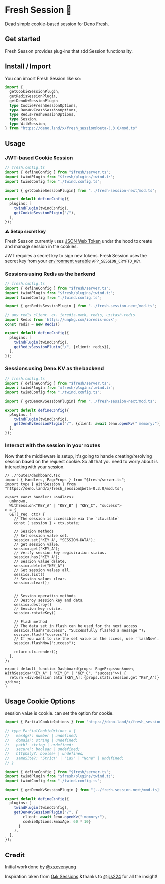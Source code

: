 # Fresh Session 🍋

Dead simple cookie-based session for [Deno Fresh](https://fresh.deno.dev).

## Get started

Fresh Session provides plug-ins that add Session functionality.

## Install / Import

You can import Fresh Session like so:

```ts
import {
  getCookieSessionPlugin,
  getRedisSessionPlugin,
  getDenoKvSessionPlugin
  type CookieFreshSessionOptions,
  type DenoKvFreshSessionOptions,
  type RedisFreshSessionOptions,
  type Session,
  type WithSession,
} from "https://deno.land/x/fresh_session@beta-0.3.0/mod.ts";
```

## Usage

### JWT-based Cookie Session

```ts
// fresh.config.ts
import { defineConfig } from "$fresh/server.ts";
import twindPlugin from "$fresh/plugins/twind.ts";
import twindConfig from "./twind.config.ts";

import { getCookieSessionPlugin} from "../fresh-session-next/mod.ts";

export default defineConfig({
  plugins: [
    twindPlugin(twindConfig),
    getCookieSessionPlugin("/"),
  ],
});
```

**⚠ Setup secret key**

Fresh Session currently uses [JSON Web Token](https://jwt.io/) under the hood to
create and manage session in the cookies.

JWT requires a secret key to sign new tokens. Fresh Session uses the secret key
from your [environment variable](https://deno.land/std/dotenv/load.ts)
`APP_SESSION_CRYPTO_KEY`.

### Sessions using Redis as the backend

```ts
// fresh.config.ts
import { defineConfig } from "$fresh/server.ts";
import twindPlugin from "$fresh/plugins/twind.ts";
import twindConfig from "./twind.config.ts";

import { getRedisSessionPlugin } from "../fresh-session-next/mod.ts";

// any redis client. ex. ioredis-mock, redis, upstash-redis
import Redis from 'https://unpkg.com/ioredis-mock';
const redis = new Redis()

export default defineConfig({
  plugins: [
    twindPlugin(twindConfig),
    getRedisSessionPlugin("/", {client: redis}),
  ],
});
```

### Sessions using Deno.KV as the backend

```ts
// fresh.config.ts
import { defineConfig } from "$fresh/server.ts";
import twindPlugin from "$fresh/plugins/twind.ts";
import twindConfig from "./twind.config.ts";

import { getDenoKvSessionPlugin} from "../fresh-session-next/mod.ts";

export default defineConfig({
  plugins: [
    twindPlugin(twindConfig),
    getDenoKvSessionPlugin("/", {client: await Deno.openKv(":memory:")}),
  ],
});
```

### Interact with the session in your routes

Now that the middleware is setup, it's going to handle creating/resolving
session based on the request cookie. So all that you need to worry about is
interacting with your session.

```tsx
// ./routes/dashboard.tsx
import { Handlers, PageProps } from "$fresh/server.ts";
import type { WithSession } from "https://deno.land/x/fresh_session@beta-0.3.0/mod.ts";

export const handler: Handlers<
  unknown,
  WithSession<"KEY_A" | "KEY_B" | "KEY_C", "success">
> = {
  GET(_req, ctx) {
    // The session is accessible via the `ctx.state`
    const { session } = ctx.state;

    // Session methods
    // Set session value set.
    session.set("KEY_A", "SESSION-DATA");
    // get session value.
    session.get("KEY_A");
    // Verify session key registration status.
    session.has("KEY_A");
    // Session value delete.
    session.delete("KEY_A")
    // Get session values all.
    session.list()
    // Session values clear.
    session.clear();


    // Session operation methods
    // Destroy session key and data.
    session.destroy()
    // Session key rotate.
    session.rotateKey()

    // Flash method
    // The data set in flash can be used for the next access.
    session.flash("success", "Successfully flashed a message!");
    session.flash("success");
    // If you want to use the set value in the access, use 'flashNow'.
    session.flashNow("success");

    return ctx.render();
  },
};

export default function Dashboard(props: PageProps<unknown, WithSession<"KEY_A" | "KEY_B" | "KEY_C", "success">>) {
  return <div>Session Data [KEY_A]: {props.state.session.get("KEY_A")}</div>;
}
```

## Usage Cookie Options

session value is cookie. can set the option for cookie.

```ts
import { PartialCookieOptions } from "https://deno.land/x/fresh_session@beta-0.3.0/mod.ts";

// type PartialCookieOptions = {
//   maxAge?: number | undefined;
//   domain?: string | undefined;
//   path?: string | undefined;
//   secure?: boolean | undefined;
//   httpOnly?: boolean | undefined;
//   sameSite?: "Strict" | "Lax" | "None" | undefined;
// }

import { defineConfig } from "$fresh/server.ts";
import twindPlugin from "$fresh/plugins/twind.ts";
import twindConfig from "./twind.config.ts";

import { getDenoKvSessionPlugin } from "[../fresh-session-next/mod.ts](https://deno.land/x/fresh_session@beta-0.3.0/mod.ts)";

export default defineConfig({
  plugins: [
    twindPlugin(twindConfig),
    getDenoKvSessionPlugin("/", {
        client: await Deno.openKv(":memory:"),
        cookieOptions:{maxAge: 60 * 10}
      }
    ),
  ],
});
```

## Credit

Initial work done by [@xstevenyung](https://github.com/xstevenyung)

Inspiration taken from [Oak Sessions](https://github.com/jcs224/oak_sessions) &
thanks to [@jcs224](https://github.com/jcs224) for all the insight!
